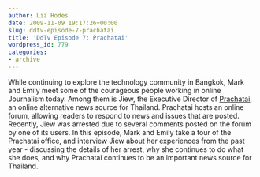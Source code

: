 ```yaml
---
author: Liz Hodes
date: 2009-11-09 19:17:26+00:00
slug: ddtv-episode-7-prachatai
title: 'DdTv Episode 7: Prachatai'
wordpress_id: 779
categories:
- archive
---
```




While continuing to explore the technology community in Bangkok, Mark and Emily meet some of the courageous people working in online Journalism today. Among them is Jiew, the Executive Director of [Prachatai](http://www.prachatai.com/english/), an online alternative news source for Thailand. Prachatai hosts an online forum, allowing readers to respond to news and issues that are posted. Recently, Jiew was arrested due to several comments posted on the forum by one of its users. In this episode, Mark and Emily take a tour of the Prachatai office, and interview Jiew about her experiences from the past year - discussing the details of her arrest, why she continues to do what she does, and why Prachatai continues to be an important news source for Thailand.

